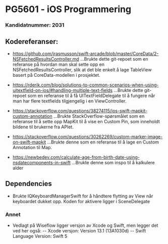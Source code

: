 #  PG5601 - iOS Programmering
### Kandidatnummer: 2031

## Kodereferanser:

- https://github.com/jrasmusson/swift-arcade/blob/master/CoreData/2-NSFetchedResultsController.md
...Brukte dette git-repoet som en referanse på hvordan man skal sette opp en NSFetchedResultsController, slik at det ble enkelt å lage TableView basert på CoreData-modellen i prosjektet.

- https://rderik.com/blog/solutions-to-common-scenarios-when-using-uitextfield-on-ios/#handling-multiple-text-fields
...Brukte dette git-repoet som en referanse til å få UITextFieldDelegate til å fungere når man har flere textfields tilgjengelig i en ViewController.

- https://stackoverflow.com/questions/38274115/ios-swift-mapkit-custom-annotation
...Brukte StackOverflow-spørsmålet som en referanse til å sette opp MapKit til å vise en Custom Pin, som inneholdt bildene til brukerne fra APIet.

- https://stackoverflow.com/questions/30262269/custom-marker-image-on-swift-mapkit
...Brukte denne som en referanse til å lage en Custom Annotation til Map.

- https://newbedev.com/calculate-age-from-birth-date-using-nsdatecomponents-in-swift
...Brukte denne som inspo til å kalkulere alder


## Dependencies
- Brukte IQKeyboardManagerSwift for å håndtere flytting av View når keyboardet dukket opp. Koden for aktivere ligger i SceneDelegate

### Annet

- Vedlagt på Wiseflow ligger versjon av Xcode og Swift, men legger det ved her også:
-- Xcode versjon: Version 13.1 (13A1030d)
-- Swift Language Version: Swift 5 
